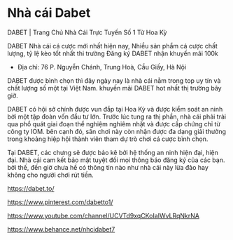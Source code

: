 # Nhà cái Dabet

DABET | Trang Chủ Nhà Cái Trực Tuyến Số 1 Từ Hoa Kỳ

DABET Nhà cái cá cược mới nhất hiện nay, Nhiều sản phẩm cá cược chất lượng, tỷ lệ kèo tốt nhất thi trường Đăng ký DABET nhận khuyến mãi 100k

- Địa chỉ: 76 P. Nguyễn Chánh, Trung Hoà, Cầu Giấy, Hà Nội

DABET được bình chọn thì đây ngày nay là nhà cái nằm trong top uy tín và chất lượng số một tại Việt Nam. khuyến mãi DABET hot nhất thị trường bây giờ.

DABET có hội sở chính được vun đắp tại Hoa Kỳ và được kiểm soát an ninh bởi một tập đoàn vốn đầu tư lớn. Trước lúc tung ra thị phần, nhà cái phải trải qua phổ quát giai đoạn thể nghiệm nghiêm nhặt và được cấp chứng chỉ từ công ty IOM. bên cạnh đó, sân chơi này còn nhận được đa dạng giải thưởng trong khoảng hiệp hội thành viên tham dự trò chơi cá cược bình chọn.

Tại DABET, các chưng sẽ được bảo kê bởi hệ thống an ninh hiện đại, hiện đại. Nhà cái cam kết bảo mật tuyệt đối mọi thông báo đăng ký của các bạn. bởi thế, đến giờ chưa hề có thông tin nào như nhà cái này lừa đảo hay không cho người chơi rút tiền.

https://dabet.to/

https://www.pinterest.com/dabetto1/

https://www.youtube.com/channel/UCVTd9xqCKoIaIWvLRqNkrNA

https://www.behance.net/nhcidabet7
